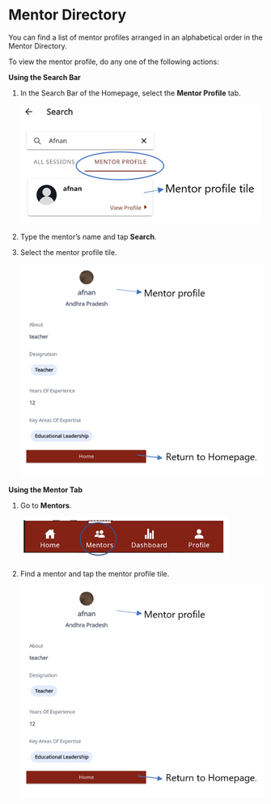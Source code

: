 # Mentor Directory 

You can find a list of mentor profiles arranged in an alphabetical order in the Mentor Directory.

To view the mentor profile, do any one of the following actions:

**Using the Search Bar**
1. In the Search Bar of the Homepage, select the **Mentor Profile** tab. 

    <div class="img_callout">

    ![search for mentor profile](media/search-mentordirectory.PNG)

    </div>

2. Type the mentor’s name and tap **Search**. 
3. Select the mentor profile tile.
   
    <div class="img_callout">

    ![mentor profile page](media/mentorprofile.PNG)

    </div>


**Using the Mentor Tab**

1. Go to **Mentors**. 

    <div class="img_callout">

    ![mentor directory](media/mentordirectory-icon.PNG) 

    </div>
    
2. Find a mentor and tap the mentor profile tile.

    <div class="img_callout">

    ![mentor profile page](media/mentorprofile.PNG)

    </div>
